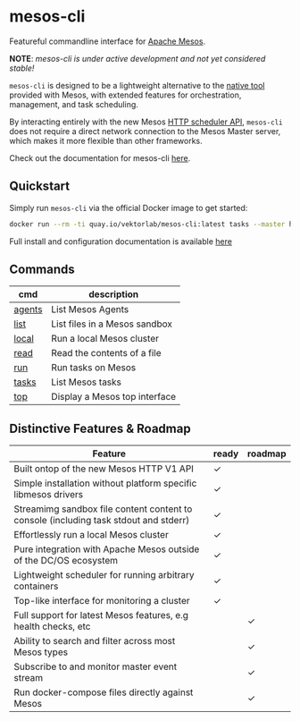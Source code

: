 # mesos-cli

Featureful commandline interface for [Apache Mesos](http://mesos.apache.com).

**NOTE**: *mesos-cli is under active development and not yet considered stable!*

`mesos-cli` is designed to be a lightweight alternative to the [native tool](https://github.com/apache/mesos/tree/master/src/cli) provided with Mesos, with extended features for orchestration, management, and task scheduling.

By interacting entirely with the new Mesos [HTTP scheduler API](http://mesos.apache.org/documentation/latest/scheduler-http-api/), `mesos-cli` does not require a direct network connection to the Mesos Master server, which makes it more flexible than other frameworks.

Check out the documentation for mesos-cli [here](https://vektorlab.github.io/mesos-cli).

## Quickstart
Simply run `mesos-cli` via the official Docker image to get started:
```bash
docker run --rm -ti quay.io/vektorlab/mesos-cli:latest tasks --master http://your-mesos-server:5050
```
Full install and configuration documentation is available [here](https://vektorlab.github.io/mesos-cli/getting-started/)

## Commands
cmd | description
--- | ---
[agents][usage_agents] | List Mesos Agents
[list][usage_list] | List files in a Mesos sandbox
[local][usage_local] | Run a local Mesos cluster
[read][usage_read] | Read the contents of a file
[run][usage_run] | Run tasks on Mesos
[tasks][usage_tasks] | List Mesos tasks
[top][usage_top] | Display a Mesos top interface

## Distinctive Features & Roadmap

| Feature                                                                             |ready|roadmap|
|-------------------------------------------------------------------------------------|-----|-------|
| Built ontop of the new Mesos HTTP V1 API                                            |✓    |       |
| Simple installation without platform specific libmesos drivers                      |✓    |       |
| Streamimg sandbox file content content to console (including task stdout and stderr)|✓    |       |
| Effortlessly run a local Mesos cluster                                              |✓    |       |
| Pure integration with Apache Mesos outside of the DC/OS ecosystem                   |✓    |       |
| Lightweight scheduler for running arbitrary containers                              |✓    |       |
| Top-like interface for monitoring a cluster                                         |✓    |       |
| Full support for latest Mesos features, e.g health checks, etc                      |     |✓      |
| Ability to search and filter across most Mesos types                                |     |✓      |
| Subscribe to and monitor master event stream                                        |     |✓      |
| Run docker-compose files directly against Mesos                                     |     |✓      |

[usage_agents]: https://vektorlab.github.io/mesos-cli/usage/agents
[usage_list]: https://vektorlab.github.io/mesos-cli/usage/list
[usage_local]: https://vektorlab.github.io/mesos-cli/usage/local
[usage_read]: https://vektorlab.github.io/mesos-cli/usage/read
[usage_run]: https://vektorlab.github.io/mesos-cli/usage/run
[usage_tasks]: https://vektorlab.github.io/mesos-cli/usage/tasks
[usage_top]: https://vektorlab.github.io/mesos-cli/usage/top
